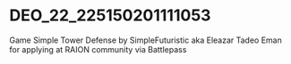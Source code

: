 # DEO_22_225150201111053
Game Simple Tower Defense by SimpleFuturistic aka Eleazar Tadeo Eman for applying at RAION community via Battlepass
